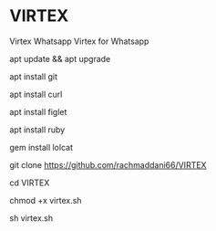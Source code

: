 # VIRTEX
Virtex Whatsapp
Virtex for Whatsapp

apt update && apt upgrade

apt install git

apt install curl

apt install figlet

apt install ruby

gem install lolcat

git clone https://github.com/rachmaddani66/VIRTEX

cd VIRTEX

chmod +x virtex.sh

sh virtex.sh
